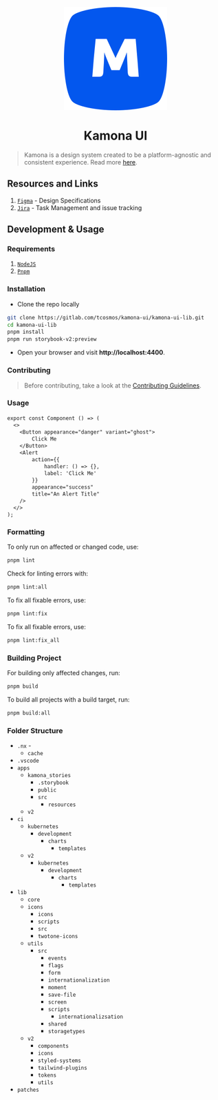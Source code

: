 <div align="center">
    <img src="./assets/logo-primary-lg.svg" alt="Moniepoint primary Logo">
    <h1>Kamona UI</h1>
</div>

> Kamona is a design system created to be a platform-agnostic and consistent experience. Read more [here](https://moniepoint.com/blog/meet-kamona-the-design-system-pulsing-through-teamapts-products).

## Resources and Links

1. [`Figma`]() - Design Specifications
2. [`Jira`](https://teamapt.atlassian.net/jira/software/projects/KAM/boards/266) - Task Management and issue tracking

## Development & Usage

### Requirements

1. [`NodeJS`](https://nodejs.org)
2. [`Pnpm`](https://pnpm.io)

### Installation

- Clone the repo locally

```bash
git clone https://gitlab.com/tcosmos/kamona-ui/kamona-ui-lib.git
cd kamona-ui-lib
pnpm install
pnpm run storybook-v2:preview
```

- Open your browser and visit **http://localhost:4400**.

### Contributing

> Before contributing, take a look at the [Contributing Guidelines](https://teamapt.atlassian.net/wiki/spaces/MAE/pages/1272709130/Contribution+Guidelines).

### Usage

```tsx
export const Component () => (
  <>
    <Button appearance="danger" variant="ghost">
        Click Me
    </Button>
    <Alert
        action={{
            handler: () => {},
            label: 'Click Me'
        }}
        appearance="success"
        title="An Alert Title"
    />
  </>
);
```

### Formatting

To only run on affected or changed code, use:

```bash
pnpm lint
```

Check for linting errors with:

```bash
pnpm lint:all
```

To fix all fixable errors, use:

```bash
pnpm lint:fix
```

To fix all fixable errors, use:

```bash
pnpm lint:fix_all
```

### Building Project

For building only affected changes, run:

```bash
pnpm build
```

To build all projects with a build target, run:

```bash
pnpm build:all
```

### Folder Structure

- `.nx` -
  - `cache`
- `.vscode`
- `apps`
  - `kamona_stories`
    - `.storybook`
    - `public`
    - `src`
      - `resources`
  - `v2`
- `ci`
  - `kubernetes`
    - `development`
      - `charts`
        - `templates`
  - `v2`
    - `kubernetes`
      - `development`
        - `charts`
          - `templates`
- `lib`
  - `core`
  - `icons`
    - `icons`
    - `scripts`
    - `src`
    - `twotone-icons`
  - `utils`
    - `src`
      - `events`
      - `flags`
      - `form`
      - `internationalization`
      - `moment`
      - `save-file`
      - `screen`
      - `scripts`
        - `internationalizsation`
      - `shared`
      - `storagetypes`
  - `v2`
    - `components`
    - `icons`
    - `styled-systems`
    - `tailwind-plugins`
    - `tokens`
    - `utils`
- `patches`
